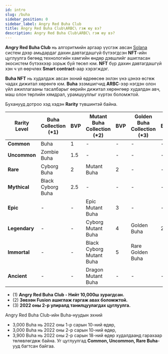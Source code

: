 ```yaml
---
id: intro
slug: /buha
sidebar_position: 0
sidebar_label: Angry Red Buha Club
title: Angry Red Buha Club\ARBC\ гэж юу вэ?
description: Angry Red Buha Club\ARBC\ гэж юу вэ?
---
```

**Angry Red Buha Club** нь алгоритмийн аргаар үүсгэж авсан [Solana](https://solana.com/) систем дээр амьдардаг дахин давтагдашгүй бүтээгдсэн **NFT**-ийн цуглуулга бөгөөд технологийн хамгийн өндөр дэвшлийг ашигласан экосистем бүтээхээр зорьж буй төсөл юм. **NFT** бүр дахин давтагдашгүй хэн ч үл өөрчлөх **Smart contract**-аар хэрэгждэг.

**Buha NFT** нь худалдаж авсан эхний  өдрөөсөө эхлэн үнэ цэнээ өсгөж чадах дижитал хөрөнгө юм. **Buha** эзэмшигчид **ARBC**-ээр нэгдэн олон үйл ажиллагааны тасалбарыг өөрийн дижитал хөрөнгөөр худалдан авч, маш олон төрлийн хямдрал, урамшууллыг хүртэх боломжтой.


Буханууд дотроо хэд хэдэн **Rarity** түвшинтэй байна.

| Rarity Level | Buha Collection (*1) | BVP | Mutant Buha Collection (*2) | BVP | Golden Buha Collection (*3)| BVP | Dragons | BVP    | Egg| BVP |
|-----------|-------------------|-----|--------------------------|-----|-------------------|-----|---------------|--------|------------|-----|
| **Common**    | Buha              | 1   | -                        | -   | -                 | -   | -             | -      | -          | -   |
| **Uncommon**  | Zombie Buha       | 1.5 | -                        | -   | -                 | -   | -             | -      | -          | -   |
| **Rare**      | Cyborg Buha       | 2   | Mutant Buha              | 2   | -                 | -   | -             | -      | -          | -   |
| **Mythical**  | Black Cyborg Buha | 2.5 | -                        | -   | -                 | -   | -             | -      | -          | -   |
| **Epic**      | -                 | -   | Epic Mutant Buha         | 3   | -                 | -   | -             | -      | -          | -   |
| **Legendary** | -                 | -   | Cyborg Mutant Buha       | 4   | Golden Buha       | 2   | -             | -      | -          | -   |
| **Immortal**  | -                 | -   | Black Cyborg Mutant Buha | 5   | Rare Golden Buha |    | 4             | Dragon | Egg         | 10 | 10 |
| **Ancient**   | -                 | -   | Dragon Mutant Buha       | -   | -                 | -   | Golden Dragon | 60     | Golden Egg | 20  |

* (1) **Angry Red Buha Club - Нийт 10,000ш зурагдсан.**
* (2) **Зөвхөн Fusion ашиглаж гаргаж авах боломжтой.**
* (3) **2022 оны 2-р улиралд танилцуулагдах цуглуулга.**



Angry Red Buha Club-ийн Buha-нуудын эхний 
 
* 3,000 Buha нь 2022 оны 1-р сарын 10-ний өдөр,
* 3,000 Buha нь 2022 оны 2-р сарын 10-ний өдөр,
* 3,900 Buha нь 2022 оны 2-р сарын 18-ний өдөр худалдаанд гарахаар төлөвлөгдөж байна. Уг цуглуулгад **Common, Uncommon, Rare Buha**-ууд багтсан байгаа.

